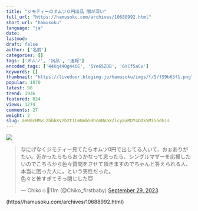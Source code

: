 ```yaml
---
title: "ジモティーのオムツ０円出品 闇が深い"
full_url: "https://hamusoku.com/archives/10688992.html"
short_url: "hamusoku"
language: "ja"
date: 
lastmod: 
draft: false
author: ['名前']
categories: []
tags: ['オムツ', '出品', '速報']
encoded_tags: ['44Kq44Og44OE', '5Ye65ZOB', '6YCf5aCx']
keywords: []
thumbnail: "https://livedoor.blogimg.jp/hamusoku/imgs/f/5/f59b63f1.png"
popular: 1870
latest: 98
trend: 1936
featured: 824
views: 1274
comments: 27
weight: 2
slug: aHR0cHMvL2hhbXVzb2t1LmNvbS9hcmNoaXZlcy8xMDY4ODk5Mi5odG1s
---
```


![](https://livedoor.blogimg.jp/hamusoku/imgs/f/5/f59b63f1.png)

<blockquote class='twitter-tweet'><p></p><p lang='ja' dir='ltr'>なにげなくジモティー見てたらオムツ0円で出してる人いて、おぉありがたい。近かったらもらおうかなって思ったら、シングルマザーを応援したいのでこちらから色々質問をさせて頂きますのでちゃんと答えられる人、本当に困った人に。という男性だった。<br>色々と怖すぎてそっ閉じした😇</p>— Chiko☺︎🦕11m (@Chiko_firstbaby) <a href='https//twitter.com/Chiko_firstbaby/status/1707755355281719458?ref_src=twsrc%5Etfw'>September 29, 2023</a></blockquote> 

(https//hamusoku.com/archives/10688992.html)
